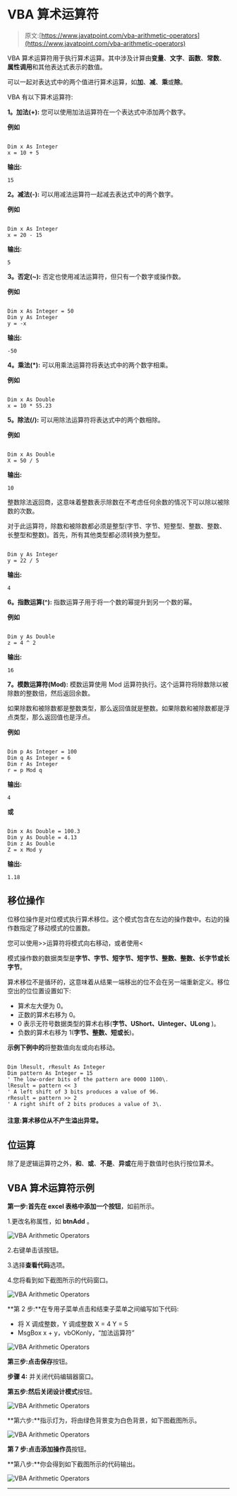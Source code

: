# VBA 算术运算符

> 原文:[https://www.javatpoint.com/vba-arithmetic-operators](https://www.javatpoint.com/vba-arithmetic-operators)

VBA 算术运算符用于执行算术运算。其中涉及计算由**变量**、**文字**、**函数**、**常数**、**属性调用**和其他表达式表示的数值。

可以一起对表达式中的两个值进行算术运算，如**加**、**减**、**乘**或**除**。

VBA 有以下算术运算符:

**1。加法(+):** 您可以使用加法运算符在一个表达式中添加两个数字。

**例如**

```

Dim x As Integer
x = 10 + 5

```

**输出:**

```
15 

```

**2。减法(-):** 可以用减法运算符一起减去表达式中的两个数字。

**例如**

```

Dim x As Integer
x = 20 - 15

```

**输出:**

```
5

```

**3。否定(~):** 否定也使用减法运算符，但只有一个数字或操作数。

**例如**

```

Dim x As Integer = 50
Dim y As Integer
y = -x

```

**输出:**

```
-50

```

**4。乘法(*):** 可以用乘法运算符将表达式中的两个数字相乘。

**例如**

```

Dim x As Double
x = 10 * 55.23

```

**5。除法(/):** 可以用除法运算符将表达式中的两个数相除。

**例如**

```

Dim x As Double
X = 50 / 5

```

**输出:**

```
10

```

整数除法返回商，这意味着整数表示除数在不考虑任何余数的情况下可以除以被除数的次数。

对于此运算符，除数和被除数都必须是整型(字节、字节、短整型、整数、整数、长整型和整数)。首先，所有其他类型都必须转换为整型。

```

Dim y As Integer 
y = 22 / 5

```

**输出:**

```
4

```

**6。指数运算(^):** 指数运算子用于将一个数的幂提升到另一个数的幂。

**例如**

```

Dim y As Double
z = 4 ^ 2

```

**输出:**

```
16

```

**7。模数运算符(Mod):** 模数运算使用 Mod 运算符执行。这个运算符将除数除以被除数的整数倍，然后返回余数。

如果除数和被除数都是整数类型，那么返回值就是整数。如果除数和被除数都是浮点类型，那么返回值也是浮点。

**例如**

```

Dim p As Integer = 100
Dim q As Integer = 6 
Dim r As Integer 
r = p Mod q 

```

**输出:**

```
4

```

**或**

```

Dim x As Double = 100.3
Dim y As Double = 4.13
Dim z As Double
Z = x Mod y 

```

**输出:**

```
1.18

```

## 移位操作

位移位操作是对位模式执行算术移位。这个模式包含在左边的操作数中。右边的操作数指定了移动模式的位置数。

您可以使用>>运算符将模式向右移动，或者使用<

模式操作数的数据类型是**字节、字节、短字节、短字节、整数、整数、长字节或长字节**。

算术移位不是循环的，这意味着从结果一端移出的位不会在另一端重新定义。移位空出的位位置设置如下:

*   算术左大便为 0。
*   正数的算术右移为 0。
*   0 表示无符号数据类型的算术右移(**字节、UShort、Uinteger、ULong** )。
*   负数的算术右移为 1(**字节、整数、短或长**)。

**示例下例中的**将整数值向左或向右移动。

```

Dim lResult, rResult As Integer
Dim pattern As Integer = 15
' The low-order bits of the pattern are 0000 1100\. 
lResult = pattern << 3
' A left shift of 3 bits produces a value of 96.
rResult = pattern >> 2
' A right shift of 2 bits produces a value of 3\. 

```

#### 注意:算术移位从不产生溢出异常。

## 位运算

除了是逻辑运算符之外，**和**、**或**、**不是**、**异或**在用于数值时也执行按位算术。

## VBA 算术运算符示例

**第一步:**首先在 excel 表格中添加一个**按钮**，如前所示。

1.更改名称属性，如 **btnAdd** 。

![VBA Arithmetic Operators](../Images/e1682e00eb7ff5a6c811231ee85926b2.png)

2.右键单击该按钮。

3.选择**查看代码**选项。

4.您将看到如下截图所示的代码窗口。

![VBA Arithmetic Operators](../Images/482673f761a8ff55d25396ed27b62ede.png)

**第 2 步:**在专用子菜单点击和结束子菜单之间编写如下代码:

*   将 X 调成整数，Y 调成整数
    X = 4
    Y = 5
*   MsgBox x + y，vbOKonly，“加法运算符”

![VBA Arithmetic Operators](../Images/5b9707a7f45edf32f43869a215e3e60b.png)

**第三步:**点击**保存**按钮。

**步骤 4:** 并关闭代码编辑器窗口。

**第五步:**然后关闭**设计模式**按钮。

![VBA Arithmetic Operators](../Images/cc0fa8c8363cfb2d85139ae2df639c6c.png)

**第六步:**指示灯为，将由绿色背景变为白色背景，如下图截图所示。

![VBA Arithmetic Operators](../Images/d974d28536912b28d89ba6301dcbd3ee.png)

**第 7 步:**点击**添加操作员**按钮。

**第八步:**你会得到如下截图所示的代码输出。

![VBA Arithmetic Operators](../Images/eda0c505fc46906e678de9d99f29511f.png)

* * *